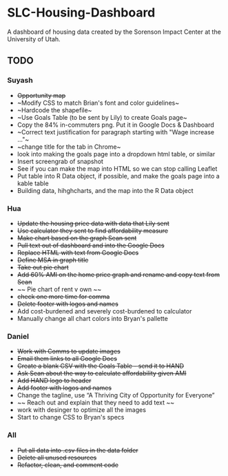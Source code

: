 # SLC-Housing-Dashboard

A dashboard of housing data created by the Sorenson Impact Center at the University of Utah. 

## TODO

### Suyash
* ~~Opportunity map~~
* ~Modify CSS to match Brian's font and color guidelines~
* ~Hardcode the shapefile~
* ~Use Goals Table (to be sent by Lily) to create Goals page~
* Copy the 84% in-commuters png. Put it in Google Docs & Dashboard
* ~Correct text justification for paragraph starting with "Wage increase ..."~
* ~change title for the tab in Chrome~
* look into making the goals page into a dropdown html table, or similar
* Insert screengrab of snapshot 
* See if you can make the map into HTML so we can stop calling Leaflet
* Put table into R Data object, if possible, and make the goals page into a kable table
* Building data, hihghcharts, and the map into the R Data object

### Hua
* ~~Update the housing price data with data that Lily sent~~
* ~~Use calculator they sent to find affordability measure~~
* ~~Make chart based on the graph Sean sent~~
* ~~Pull text out of dashboard and into the Google Docs~~
* ~~Replace HTML with text from Google Docs~~
* ~~Define MSA in graph title~~
* ~~Take out pie chart~~
* ~~Add 60% AMI on the home price graph and rename and copy text from Sean~~
* ~~ Pie chart of rent v own ~~
* ~~check one more time for comma~~
* ~~Delete footer with logos and names~~
* Add cost-burdened and severely cost-burdened to calculator
* Manually change all chart colors into Bryan's pallette 

### Daniel
* ~~Work with Comms to update images~~
* ~~Email them links to all Google Docs~~
* ~~Create a blank CSV with the Goals Table - send it to HAND~~
* ~~Ask Sean about the way to calculate affordability given AMI~~
* ~~Add HAND logo to header~~ 
* ~~Add footer with logos and names~~ 
* Change the tagline, use “A Thriving City of Opportunity for Everyone”
* ~~ Reach out and explain that they need to add text ~~
* work with desinger to optimize all the images
* Start to change CSS to Bryan's specs



### All
* ~~Put all data into .csv files in the data folder~~
* ~~Delete all unused resources~~
* ~~Refactor, clean, and comment code~~




